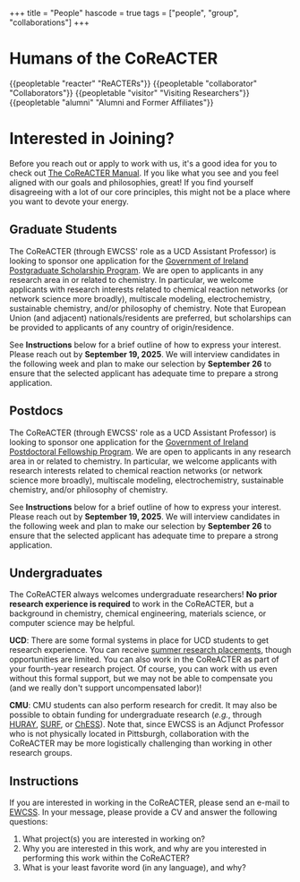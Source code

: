 +++
title = "People"
hascode = true
tags = ["people", "group", "collaborations"]
+++

# Humans of the CoReACTER

{{peopletable "reacter" "ReACTERs"}}
{{peopletable "collaborator" "Collaborators"}}
{{peopletable "visitor" "Visiting Researchers"}}
{{peopletable "alumni" "Alumni and Former Affiliates"}}

# Interested in Joining?

Before you reach out or apply to work with us, it's a good idea for you to check out [The CoReACTER Manual](/_files/The_CoReACTER_Manual.pdf). If you like what you see and you feel aligned with our goals and philosophies, great! If you find yourself disagreeing with a lot of our core principles, this might not be a place where you want to devote your energy.

## Graduate Students

The CoReACTER (through EWCSS' role as a UCD Assistant Professor) is looking to sponsor one application for the [Government of Ireland Postgraduate Scholarship Program](https://www.researchireland.ie/funding/government-ireland-postgraduate/). We are open to applicants in any research area in or related to chemistry. In particular, we welcome applicants with research interests related to chemical reaction networks (or network science more broadly), multiscale modeling, electrochemistry, sustainable chemistry, and/or philosophy of chemistry. Note that European Union (and adjacent) nationals/residents are preferred, but scholarships can be provided to applicants of any country of origin/residence.

See **Instructions** below for a brief outline of how to express your interest. Please reach out by **September 19, 2025**. We will interview candidates in the following week and plan to make our selection by **September 26** to ensure that the selected applicant has adequate time to prepare a strong application.

## Postdocs

The CoReACTER (through EWCSS' role as a UCD Assistant Professor) is looking to sponsor one application for the [Government of Ireland Postdoctoral Fellowship Program](https://www.researchireland.ie/funding/government-ireland-postdoctoral/). We are open to applicants in any research area in or related to chemistry. In particular, we welcome applicants with research interests related to chemical reaction networks (or network science more broadly), multiscale modeling, electrochemistry, sustainable chemistry, and/or philosophy of chemistry.

See **Instructions** below for a brief outline of how to express your interest. Please reach out by **September 19, 2025**. We will interview candidates in the following week and plan to make our selection by **September 26** to ensure that the selected applicant has adequate time to prepare a strong application.

## Undergraduates

The CoReACTER always welcomes undergraduate researchers! **No prior research experience is required** to work in the CoReACTER, but a background in chemistry, chemical engineering, materials science, or computer science may be helpful.

**UCD**: There are some formal systems in place for UCD students to get research experience. You can receive [summer research placements](https://www.ucd.ie/mathstat/newsandevents/events/undergraduatesummerresearchproject/), though opportunities are limited. You can also work in the CoReACTER as part of your fourth-year research project. Of course, you can work with us even without this formal support, but we may not be able to compensate you (and we really don't support uncompensated labor)!

**CMU**: CMU students can also perform research for credit. It may also be possible to obtain funding for undergraduate research (*e.g.*, through [HURAY](https://www.cmu.edu/uro/academic-research/huray/index.html), [SURF](https://www.cmu.edu/uro/summer%20research%20fellowships/SURF/), or [ChESS](https://www.cheme.engineering.cmu.edu/education/undergraduate-program/undergraduate-research.html)). Note that, since EWCSS is an Adjunct Professor who is not physically located in Pittsburgh, collaboration with the CoReACTER may be more logistically challenging than working in other research groups.

## Instructions

If you are interested in working in the CoReACTER, please send an e-mail to [EWCSS](mailto:ewcspottesmith@cmu.edu). In your message, please provide a CV and answer the following questions:
1. What project(s) you are interested in working on?
2. Why you are interested in this work, and why are you interested in performing this work within the CoReACTER?
3. What is your least favorite word (in any language), and why?